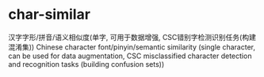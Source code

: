 # char-similar
汉字字形/拼音/语义相似度(单字, 可用于数据增强, CSC错别字检测识别任务(构建混淆集)) Chinese character font/pinyin/semantic similarity (single character, can be used for data augmentation, CSC misclassified character detection and recognition tasks (building confusion sets))
